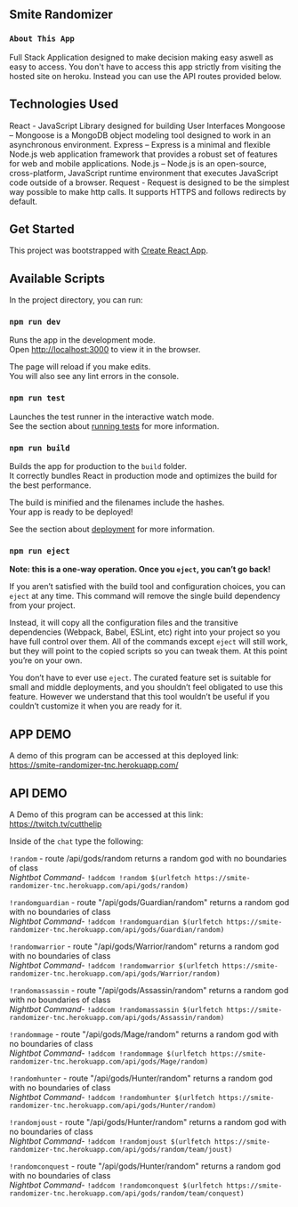 ## Smite Randomizer

### `About This App`

Full Stack Application designed to make decision making easy aswell as easy to access. You don't have to access this app strictly from visiting the hosted site on heroku. Instead you can use the API routes provided below.

## Technologies Used

React - JavaScript Library designed for building User Interfaces
Mongoose – Mongoose is a MongoDB object modeling tool designed to work in an asynchronous environment.
Express – Express is a minimal and flexible Node.js web application framework that provides a robust set of features for web and mobile applications.
Node.js – Node.js is an open-source, cross-platform, JavaScript runtime environment that executes JavaScript code outside of a browser.
Request - Request is designed to be the simplest way possible to make http calls. It supports HTTPS and follows redirects by default.

## Get Started

This project was bootstrapped with [Create React App](https://github.com/facebook/create-react-app).

## Available Scripts

In the project directory, you can run:

### `npm run dev`

Runs the app in the development mode.<br />
Open [http://localhost:3000](http://localhost:3000) to view it in the browser.

The page will reload if you make edits.<br />
You will also see any lint errors in the console.

### `npm run test`

Launches the test runner in the interactive watch mode.<br />
See the section about [running tests](https://facebook.github.io/create-react-app/docs/running-tests) for more information.

### `npm run build`

Builds the app for production to the `build` folder.<br />
It correctly bundles React in production mode and optimizes the build for the best performance.

The build is minified and the filenames include the hashes.<br />
Your app is ready to be deployed!

See the section about [deployment](https://facebook.github.io/create-react-app/docs/deployment) for more information.

### `npm run eject`

**Note: this is a one-way operation. Once you `eject`, you can’t go back!**

If you aren’t satisfied with the build tool and configuration choices, you can `eject` at any time. This command will remove the single build dependency from your project.

Instead, it will copy all the configuration files and the transitive dependencies (Webpack, Babel, ESLint, etc) right into your project so you have full control over them. All of the commands except `eject` will still work, but they will point to the copied scripts so you can tweak them. At this point you’re on your own.

You don’t have to ever use `eject`. The curated feature set is suitable for small and middle deployments, and you shouldn’t feel obligated to use this feature. However we understand that this tool wouldn’t be useful if you couldn’t customize it when you are ready for it.

## APP DEMO

A demo of this program can be accessed at this deployed link: https://smite-randomizer-tnc.herokuapp.com/

## API DEMO

A Demo of this program can be accessed at this link: https://twitch.tv/cutthelip

Inside of the `chat` type the following:

`!random` - route /api/gods/random
returns a random god with no boundaries of class<br/>
_Nightbot Command_- `!addcom !random $(urlfetch https://smite-randomizer-tnc.herokuapp.com/api/gods/random)`

`!randomguardian` - route "/api/gods/Guardian/random"
returns a random god with no boundaries of class<br/>
_Nightbot Command_- `!addcom !randomguardian $(urlfetch https://smite-randomizer-tnc.herokuapp.com/api/gods/Guardian/random)`

`!randomwarrior` - route "/api/gods/Warrior/random"
returns a random god with no boundaries of class<br/>
_Nightbot Command_- `!addcom !randomwarrior $(urlfetch https://smite-randomizer-tnc.herokuapp.com/api/gods/Warrior/random)`

`!randomassassin` - route "/api/gods/Assassin/random"
returns a random god with no boundaries of class<br/>
_Nightbot Command_- `!addcom !randomassassin $(urlfetch https://smite-randomizer-tnc.herokuapp.com/api/gods/Assassin/random)`

`!randommage` - route "/api/gods/Mage/random"
returns a random god with no boundaries of class<br/>
_Nightbot Command_- `!addcom !randommage $(urlfetch https://smite-randomizer-tnc.herokuapp.com/api/gods/Mage/random)`

`!randomhunter` - route "/api/gods/Hunter/random"
returns a random god with no boundaries of class<br/>
_Nightbot Command_- `!addcom !randomhunter $(urlfetch https://smite-randomizer-tnc.herokuapp.com/api/gods/Hunter/random)`

`!randomjoust` - route "/api/gods/Hunter/random"
returns a random god with no boundaries of class<br/>
_Nightbot Command_- `!addcom !randomjoust $(urlfetch https://smite-randomizer-tnc.herokuapp.com/api/gods/random/team/joust)`

`!randomconquest` - route "/api/gods/Hunter/random"
returns a random god with no boundaries of class<br/>
_Nightbot Command_- `!addcom !randomconquest $(urlfetch https://smite-randomizer-tnc.herokuapp.com/api/gods/random/team/conquest)`

